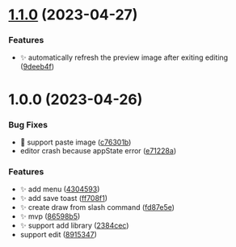 # [1.1.0](https://github.com/haydenull/logseq-plugin-excalidraw/compare/v1.0.0...v1.1.0) (2023-04-27)


### Features

* :sparkles: automatically refresh the preview image after exiting editing ([9deeb4f](https://github.com/haydenull/logseq-plugin-excalidraw/commit/9deeb4fe7cb17e778ff80fb7a9c5fdc7e3e4c88a))

# 1.0.0 (2023-04-26)


### Bug Fixes

* :bug: support paste image ([c76301b](https://github.com/haydenull/logseq-plugin-excalidraw/commit/c76301bc772a1a51d0ce9b34c6e7407af107ee3f))
* editor crash because appState error ([e71228a](https://github.com/haydenull/logseq-plugin-excalidraw/commit/e71228a0fb7cca180ec197a018593fe8d1746a7b))


### Features

* :sparkles: add menu ([4304593](https://github.com/haydenull/logseq-plugin-excalidraw/commit/430459339b1580b8330e3dea97c5609bfc3dd183))
* :sparkles: add save toast ([ff708f1](https://github.com/haydenull/logseq-plugin-excalidraw/commit/ff708f10d7168b057d012bf9702bf6b1f82181ea))
* :sparkles: create draw from slash command ([fd87e5e](https://github.com/haydenull/logseq-plugin-excalidraw/commit/fd87e5e9b10082dbe45f843d4d96d3361e64c270))
* :sparkles: mvp ([86598b5](https://github.com/haydenull/logseq-plugin-excalidraw/commit/86598b508df8324ec09afe1e658e295e4a284b0f))
* :sparkles: support add library ([2384cec](https://github.com/haydenull/logseq-plugin-excalidraw/commit/2384cecaf93fbce4a0cee55049bc7ca2cb344e6d))
* support edit ([8915347](https://github.com/haydenull/logseq-plugin-excalidraw/commit/8915347581c83502fbf650246eb2af1cbcdb7f29))
